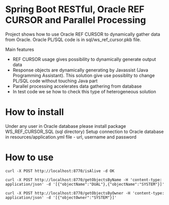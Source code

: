 # Spring Boot RESTful, Oracle REF CURSOR and Parallel Processing

Project shows how to use Oracle REF CURSOR to dynamically gather data from Oracle. Oracle PL/SQL code is in sql/ws_ref_cursor.pkb file. 

Main features
- REF CURSOR usage gives possibility to dynamically generate output data
- Response objects are dynamically generating by Javassist (Java Programming Assistant). This solution give use possiblity to change PL/SQL code without touching Java part
- Parallel processing accelerates data gathering from database
- In test code we se how to check this type of heterogeneous solution


# How to install

Under any user in Oracle database please install package WS_REF_CURSOR_SQL (sql directory)
Setup connection to Oracle database in resources/application.yml file - url, username and password


# How to use

``` 
curl -X POST http://localhost:8770/isAlive -d OK

curl -X POST http://localhost:8770/getObjectsByName -H 'content-type: application/json' -d '[{"objectName":"DUAL"},{"objectName":"SYSTEM"}]'

curl -X POST http://localhost:8770/getObjectsByOwner -H 'content-type: application/json' -d '[{"objectOwner":"SYSTEM"}]'
``` 
